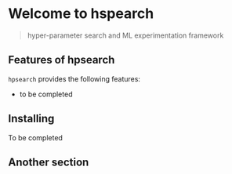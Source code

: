 # Welcome to hspearch
> hyper-parameter search and ML experimentation framework


## Features of hpsearch

`hpsearch` provides the following features:

- to be completed

## Installing

To be completed

## Another section
